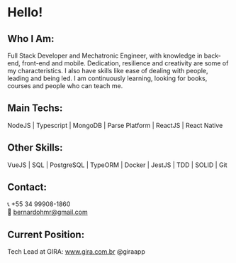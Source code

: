 # Hello!

## Who I Am:
Full Stack Developer and Mechatronic Engineer, with knowledge in back-end, front-end and mobile. Dedication, resilience and creativity are some of my characteristics. I also have skills like ease of dealing with people, leading and being led. I am continuously learning, looking for books, courses and people who can teach me.

## Main Techs:
NodeJS | Typescript | MongoDB | Parse Platform | ReactJS | React Native

## Other Skills:
VueJS | SQL | PostgreSQL | TypeORM | Docker | JestJS | TDD | SOLID | Git

## Contact:
:telephone_receiver: +55 34 99908-1860
<br/>
:email: bernardohmr@gmail.com

## Current Position:
Tech Lead at GIRA: www.gira.com.br @giraapp
